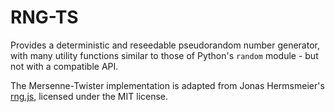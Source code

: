 # RNG-TS

Provides a deterministic and reseedable pseudorandom number generator, with many utility functions similar to those of Python's `random` module - but not with a compatible API.

The Mersenne-Twister implementation is adapted from Jonas Hermsmeier's [rng.js](https://github.com/jhermsmeier/rng.js/blob/master/lib/mersenne-twister.js), licensed under the MIT license.
